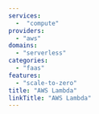 ```yaml
---
services:
  -  "compute"
providers:
  - "aws"
domains:
  - "serverless"
categories:
  - "faas"
features:
  - "scale-to-zero"
title: "AWS Lambda"
linkTitle: "AWS Lambda"
---
```

